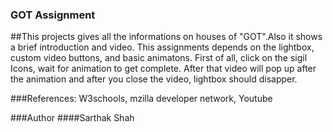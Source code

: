 ### GOT Assignment

##This projects gives all the informations on houses of "GOT".Also it shows a brief introduction and video.
This assignments depends on the lightbox, custom video buttons, and basic animatons. First of all, click on the sigil Icons, wait for animation to get complete. After that video will pop up after the animation and after you close the video, lightbox should disapper.



###References:
W3schools,
mzilla developer network,
Youtube


###Author
####Sarthak Shah 

